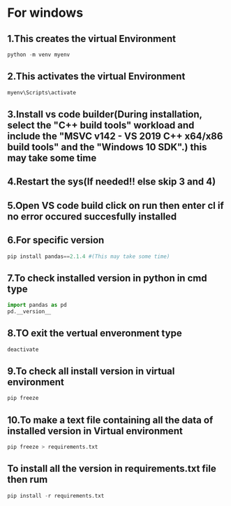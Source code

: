 # For windows
## 1.This creates the virtual Environment
```python
python -m venv myenv
```
## 2.This activates the virtual Environment
```python
myenv\Scripts\activate 
```
## 3.Install vs code builder(During installation, select the "C++ build tools" workload and include the "MSVC v142 - VS 2019 C++ x64/x86 build tools" and the "Windows 10 SDK".) this may take some time
## 4.Restart the sys(If needed!! else skip 3 and 4)
## 5.Open VS code build click on run then enter cl if no error occured succesfully installed 
## 6.For specific version
```python
pip install pandas==2.1.4 #(This may take some time)
```
## 7.To check installed version in python in cmd type 
```python
import pandas as pd
pd.__version__
```
## 8.TO exit the vertual enveronment type 
```python
deactivate
```
## 9.To check all install version in virtual environment
```python
pip freeze 
```
## 10.To make a text file containing all the data of installed version in Virtual environment
```python
pip freeze > requirements.txt
```
## To install all the version in requirements.txt file then rum
```python
pip install -r requirements.txt
```